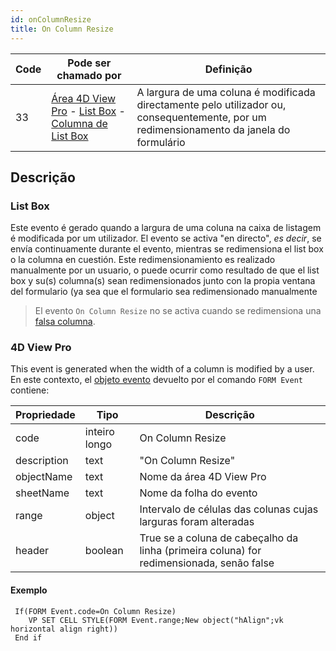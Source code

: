 ```yaml
---
id: onColumnResize
title: On Column Resize
---
```


| Code | Pode ser chamado por                                                                                                                                                                      | Definição                                                                                                                                |
| ---- | ----------------------------------------------------------------------------------------------------------------------------------------------------------------------------------------- | ---------------------------------------------------------------------------------------------------------------------------------------- |
| 33   | [Área 4D View Pro](../FormObjects/viewProArea_overview.md) - [List Box](../FormObjects/listbox_overview.md) - [Columna de List Box ](../FormObjects/listbox_overview.md#list-box-columns) | A largura de uma coluna é modificada directamente pelo utilizador ou, consequentemente, por um redimensionamento da janela do formulário |

## Descrição

### List Box

Este evento é gerado quando a largura de uma coluna na caixa de listagem é modificada por um utilizador. El evento se activa "en directo", *es decir*, se envía continuamente durante el evento, mientras se redimensiona el list box o la columna en cuestión. Este redimensionamiento es realizado manualmente por un usuario, o puede ocurrir como resultado de que el list box y su(s) columna(s) sean redimensionados junto con la propia ventana del formulario (ya sea que el formulario sea redimensionado manualmente

> El evento `On Column Resize` no se activa cuando se redimensiona una [falsa columna](../FormObjects/properties_ResizingOptions.md#about-the-fake-blank-column).

### 4D View Pro

This event is generated when the width of a column is modified by a user. En este contexto, el [objeto evento](overview.md#event-object) devuelto por el comando `FORM Event` contiene:

| Propriedade | Tipo          | Descrição                                                                                                   |
| ----------- | ------------- | ----------------------------------------------------------------------------------------------------------- |
| code        | inteiro longo | On Column Resize                                                                                            |
| description | text          | "On Column Resize"                                                                                          |
| objectName  | text          | Nome da área 4D View Pro                                                                                    |
| sheetName   | text          | Nome da folha do evento                                                                                     |
| range       | object        | Intervalo de células das colunas cujas larguras foram alteradas                                             |
| header      | boolean       | True se a coluna de cabeçalho da linha (primeira coluna) for redimensionada, senão false |

#### Exemplo

```4d
 If(FORM Event.code=On Column Resize)
    VP SET CELL STYLE(FORM Event.range;New object("hAlign";vk horizontal align right))
 End if
```
